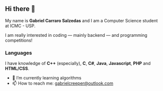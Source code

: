 ## Hi there 👋

My name is __Gabriel Carraro Salzedas__ and I am a Computer Science student at ICMC - USP.

I am really interested in coding — mainly backend — and programming competitions!

### Languages
I have knowledge of __C++__ (especially), __C__, __C#__, __Java__, __Javascript__, __PHP__ and __HTML/CSS__.


- 🌱 I’m currently learning algorithms
- 📫 How to reach me: gabrielcreeper@outlook.com
